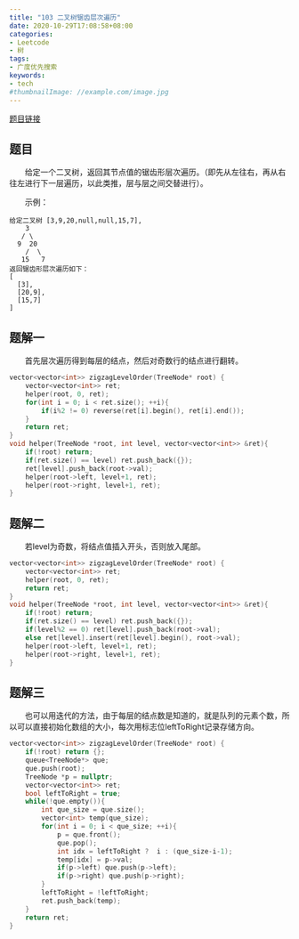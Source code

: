 ```yaml
---
title: "103 二叉树锯齿层次遍历"
date: 2020-10-29T17:08:58+08:00
categories:
- Leetcode
- 树
tags:
- 广度优先搜索
keywords:
- tech
#thumbnailImage: //example.com/image.jpg
---
```

[题目链接](https://leetcode-cn.com/problems/binary-tree-zigzag-level-order-traversal/)
<!--more-->
## 题目
　　给定一个二叉树，返回其节点值的锯齿形层次遍历。（即先从左往右，再从右往左进行下一层遍历，以此类推，层与层之间交替进行）。

　　示例：
```
给定二叉树 [3,9,20,null,null,15,7],
    3
   / \
  9  20
    /  \
   15   7
返回锯齿形层次遍历如下：
[
  [3],
  [20,9],
  [15,7]
]
```

## 题解一
　　首先层次遍历得到每层的结点，然后对奇数行的结点进行翻转。

```cpp
vector<vector<int>> zigzagLevelOrder(TreeNode* root) {
    vector<vector<int>> ret;
    helper(root, 0, ret);
    for(int i = 0; i < ret.size(); ++i){
        if(i%2 != 0) reverse(ret[i].begin(), ret[i].end());
    }
    return ret;
}
void helper(TreeNode *root, int level, vector<vector<int>> &ret){
    if(!root) return;
    if(ret.size() == level) ret.push_back({});
    ret[level].push_back(root->val);
    helper(root->left, level+1, ret);
    helper(root->right, level+1, ret);
}
```

## 题解二
　　若level为奇数，将结点值插入开头，否则放入尾部。

```cpp
vector<vector<int>> zigzagLevelOrder(TreeNode* root) {
    vector<vector<int>> ret;
    helper(root, 0, ret);
    return ret;
}
void helper(TreeNode *root, int level, vector<vector<int>> &ret){
    if(!root) return;
    if(ret.size() == level) ret.push_back({});
    if(level%2 == 0) ret[level].push_back(root->val);
    else ret[level].insert(ret[level].begin(), root->val);
    helper(root->left, level+1, ret);
    helper(root->right, level+1, ret);
}
```

## 题解三
　　也可以用迭代的方法，由于每层的结点数是知道的，就是队列的元素个数，所以可以直接初始化数组的大小，每次用标志位leftToRight记录存储方向。

```cpp
vector<vector<int>> zigzagLevelOrder(TreeNode* root) {
    if(!root) return {};
    queue<TreeNode*> que;
    que.push(root);
    TreeNode *p = nullptr;
    vector<vector<int>> ret;
    bool leftToRight = true;
    while(!que.empty()){
        int que_size = que.size();
        vector<int> temp(que_size);
        for(int i = 0; i < que_size; ++i){
            p = que.front();
            que.pop();
            int idx = leftToRight ?  i : (que_size-i-1);
            temp[idx] = p->val;
            if(p->left) que.push(p->left);
            if(p->right) que.push(p->right);
        }
        leftToRight = !leftToRight;
        ret.push_back(temp);
    }
    return ret;
}
```